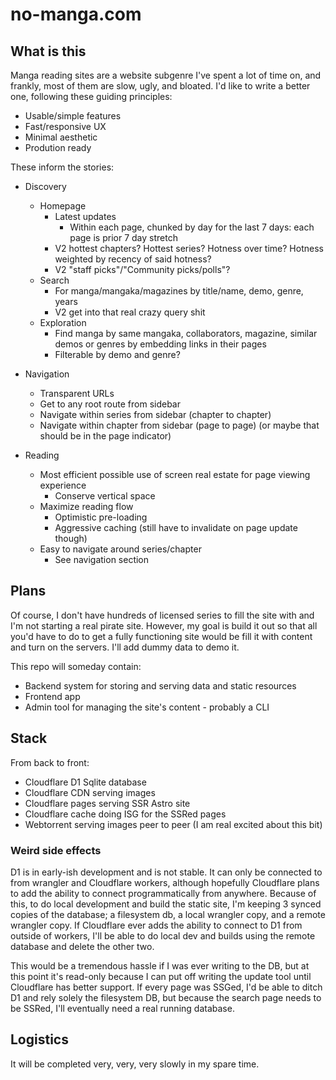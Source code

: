 # no-manga.com

## What is this

Manga reading sites are a website subgenre I've spent a lot of time on, and frankly, most of them are slow, ugly, and bloated. I'd like to write a better one, following these guiding principles:

- Usable/simple features
- Fast/responsive UX
- Minimal aesthetic
- Prodution ready

These inform the stories:

- Discovery

  - Homepage
    - Latest updates
      - Within each page, chunked by day for the last 7 days: each page is prior 7 day stretch
    - V2 hottest chapters? Hottest series? Hotness over time? Hotness weighted by recency of said hotness?
    - V2 "staff picks"/"Community picks/polls"?
  - Search
    - For manga/mangaka/magazines by title/name, demo, genre, years
    - V2 get into that real crazy query shit
  - Exploration
    - Find manga by same mangaka, collaborators, magazine, similar demos or genres by embedding links in their pages
    - Filterable by demo and genre?

- Navigation

  - Transparent URLs
  - Get to any root route from sidebar
  - Navigate within series from sidebar (chapter to chapter)
  - Navigate within chapter from sidebar (page to page) (or maybe that should be in the page indicator)

- Reading
  - Most efficient possible use of screen real estate for page viewing experience
    - Conserve vertical space
  - Maximize reading flow
    - Optimistic pre-loading
    - Aggressive caching (still have to invalidate on page update though)
  - Easy to navigate around series/chapter
    - See navigation section

## Plans

Of course, I don't have hundreds of licensed series to fill the site with and I'm not starting a real pirate site. However, my goal is build it out so that all you'd have to do to get a fully functioning site would be fill it with content and turn on the servers. I'll add dummy data to demo it.

This repo will someday contain:

- Backend system for storing and serving data and static resources
- Frontend app
- Admin tool for managing the site's content - probably a CLI

## Stack

From back to front:

- Cloudflare D1 Sqlite database
- Cloudflare CDN serving images
- Cloudflare pages serving SSR Astro site
- Cloudflare cache doing ISG for the SSRed pages
- Webtorrent serving images peer to peer (I am real excited about this bit)

### Weird side effects

D1 is in early-ish development and is not stable. It can only be connected to from wrangler and Cloudflare workers, although hopefully Cloudflare plans to add the ability to connect programmatically from anywhere. Because of this, to do local development and build the static site, I'm keeping 3 synced copies of the database; a filesystem db, a local wrangler copy, and a remote wrangler copy. If Cloudflare ever adds the ability to connect to D1 from outside of workers, I'll be able to do local dev and builds using the remote database and delete the other two.

This would be a tremendous hassle if I was ever writing to the DB, but at this point it's read-only because I can put off writing the update tool until Cloudflare has better support. If every page was SSGed, I'd be able to ditch D1 and rely solely the filesystem DB, but because the search page needs to be SSRed, I'll eventually need a real running database.

## Logistics

It will be completed very, very, very slowly in my spare time.

